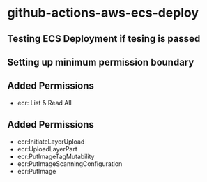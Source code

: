 # github-actions-aws-ecs-deploy

## Testing ECS Deployment if tesing is passed

## Setting up minimum permission boundary


## Added Permissions
- ecr: List & Read All
## Added Permissions
- ecr:InitiateLayerUpload
- ecr:UploadLayerPart
- ecr:PutImageTagMutability
- ecr:PutImageScanningConfiguration
- ecr:PutImage
